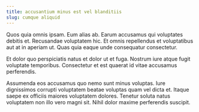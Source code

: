 ```yaml
---
title: accusantium minus est vel blanditiis
slug: cumque aliquid
---
```


Quos quia omnis ipsam. Eum alias ab. Earum accusamus qui voluptates debitis et. Recusandae voluptatem hic. Et omnis repellendus et voluptatibus aut at in aperiam ut. Quas quia eaque unde consequatur consectetur.

Et dolor quo perspiciatis natus et dolor ut et fuga. Nostrum iure atque fugit voluptate temporibus. Consectetur et est quaerat id vitae accusamus perferendis.

Assumenda eos accusamus quo nemo sunt minus voluptas. Iure dignissimos corrupti voluptatem beatae voluptas quam vel dicta et. Itaque saepe ex officiis maiores voluptatem dolores. Tenetur soluta natus voluptatem non illo vero magni sit. Nihil dolor maxime perferendis suscipit.
